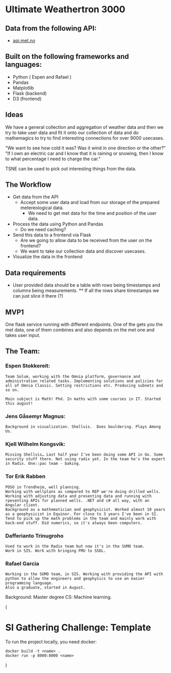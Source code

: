 # Ultimate Weathertron 3000

## Data from the following API:
* [api.met.no](https://api.met.no/)

## Built on the following frameworks and languages:
* Python ( Espen and Rafael )
* Pandas
* Matplotlib
* Flask (backend)
* D3 (frontend)

## Ideas
We have a general collection and aggregation of weather data and then we try to take user data and fit it onto our collection of data and do mathemagics to try to find interesting connections for over 9000 usecases. 

"We want to see how cold it was? Was it wind in one direction or the other?"
"If I own an electric car and I know that it is raining or snowing, then I know to what percentage I need to charge the car."

TSNE can be used to pick out interesting things from the data.

## The Workflow
* Get data from the API
  * Accept some user data and load from our storage of the prepared metereological data.
    * We need to get met data for the time and position of the user data.
* Process the data using Python and Pandas
  * Do we need caching?
* Send this data to a frontend via Flask
  * Are we going to allow data to be received from the user on the frontend?
  * We want to take our collection data and discover usecases. 
* Visualize the data in the frontend

## Data requirements
* User provided data should be a table with rows being timestamps and columns being measurements.
  ** If all the rows share timestamps we can just slice it there (?)
  
## MVP1
One flask service running with different endpoints. One of the gets you the met data, one of them combines and also depends on the met one and takes user input.

## The Team:
### Espen Stokkereit:
	Team Solum, working with the Omnia platform, governance and administration related tasks. Implementing solutions and policies for all of Omnia Classic. Setting restrictions etc. Producing subnets and so on.
	
	Main subject is Math! Phd. In maths with some courses in IT. Started this august! 
	
### Jens Gåsemyr Magnus:
	Background in visualization. Shellvis.  Does bouldering. Plays Among Us. 
	
### Kjell Wilhelm Kongsvik:
	Missing Shellvis… Last half year I've been doing some API in Go. Some security stuff there. Not using radix yet. In the team he's the expert in Radix. One::pac team - baking. 
	
### Tor Erik Rabben
	POSO in Trondheim, well planning.
	Working with wellplans as compared to REP we're doing drilled wells. Working with adjusting data and presenting data and running with rpesenting APIs for planned wells. .NET and c# all way, with an Angular client. 
	Background as a mathematician and geophysicist. Worked almost 10 years as a geophysicist in Equinor. For close to 3 years I've been in SI. Tend to pick up the math problems in the team and mainly work with back-end stuff. Did numerics, so it's always been computers. 
	
### Dafferianto Trinugroho
	Used to work in the Radix team but now it's in the SUMO team.
	Work in SIS. Work with bringing FMU to SSDL. 
	
### Rafael Garcia
	Working in the SUMO team, in SIS. Working with providing the API with python to allow the engineers and geophysics to use an easier programming language.
	Also a graduate, started in August. 
Background: Master degree CS: Machine learning.

(
# SI Gathering Challenge: Template

To run the project locally, you need docker:

```
docker build -t <name> .
docker run -p 8000:8000 <name>
```
)
